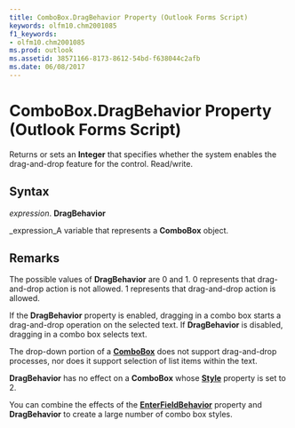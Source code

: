 ```yaml
---
title: ComboBox.DragBehavior Property (Outlook Forms Script)
keywords: olfm10.chm2001085
f1_keywords:
- olfm10.chm2001085
ms.prod: outlook
ms.assetid: 38571166-8173-8612-54bd-f638044c2afb
ms.date: 06/08/2017
---
```



# ComboBox.DragBehavior Property (Outlook Forms Script)

Returns or sets an **Integer** that specifies whether the system enables the drag-and-drop feature for the control. Read/write.


## Syntax

 _expression_. **DragBehavior**

 _expression_A variable that represents a **ComboBox** object.


## Remarks

The possible values of **DragBehavior** are 0 and 1. 0 represents that drag-and-drop action is not allowed. 1 represents that drag-and-drop action is allowed.

If the **DragBehavior** property is enabled, dragging in a combo box starts a drag-and-drop operation on the selected text. If **DragBehavior** is disabled, dragging in a combo box selects text.

The drop-down portion of a **[ComboBox](combobox-object-outlook-forms-script.md)** does not support drag-and-drop processes, nor does it support selection of list items within the text.

 **DragBehavior** has no effect on a **ComboBox** whose **[Style](combobox-style-property-outlook-forms-script.md)** property is set to 2.

You can combine the effects of the **[EnterFieldBehavior](combobox-enterfieldbehavior-property-outlook-forms-script.md)** property and **DragBehavior** to create a large number of combo box styles.


